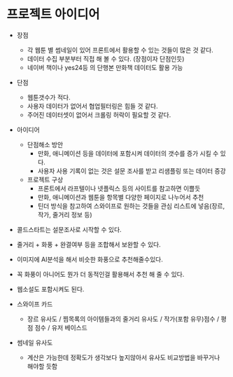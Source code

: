 # 프로젝트 아이디어

- 장점
  - 각 웹툰 별 썸네일이 있어 프론트에서 활용할 수 있는 것들이 많은 것 같다.
  - 데이터 수집 부분부터 직접 해 볼 수 있다. (장점이자 단점인듯)
  - 네이버 책이나 yes24등 의 단행본 만화책 데이터도 활용 가능
- 단점
  - 웹툰갯수가 적다.
  - 사용자 데이터가 없어서 협업필터링은 힘들 것 같다.
  - 주어진 데이터셋이 없어서 크롤링 허락이 필요할 것 같다.
- 아이디어
  - 단점해소 방안
    - 만화, 애니메이션 등을 데이터에 포함시켜 데이터의 갯수를 증가 시킬 수 있다.
    - 사용자 사용 기록이 없는 것은 설문 조사를 받고 리샘플링 또는 데이터 증강
  - 프로젝트 구상
    - 프론트에서 라프텔이나 넷플릭스 등의 사이트를 참고하면 이쁠듯
    - 만화, 애니메이션과 웹툰을 항목별 다양한 페이지로 나누어서 추천
    - 틴더 방식을 참고하여 스와이프로 원하는 것들을 관심 리스트에 넣음(장르, 작가, 줄거리 정보 등)
- 콜드스타트는 설문조사로 시작할 수 있다.
- 줄거리 + 화풍 + 완결여부 등을 조합해서 보완할 수 있다.
- 이미지에 AI분석을 해서 비슷한 화풍으로 추천해줄수있다.
- 꼭 화풍이 아니어도 뭔가 더 동적인걸 활용해서 추천 해 줄 수 있다.
- 웹소설도 포함시켜도 된다.



- 스와이프 카드
  - 장르 유사도 /  찜목록의 아이템들과의 줄거리 유사도 / 작가(포함 유무)점수 /  평점 점수 / 유저 베이스드
   
- 썸네일 유사도
  - 계산은 가능한데 정확도가 생각보다 높지않아서 유사도 비교방법을 바꾸거나 해야할 듯함